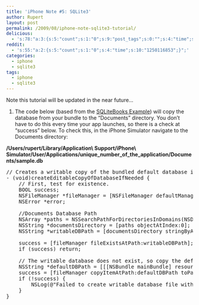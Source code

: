 ```yaml
---
title: 'iPhone Note #5: SQLite3'
author: Rupert
layout: post
permalink: /2009/08/iphone-note-sqlite3-tutorial/
delicious:
  - 's:78:"a:3:{s:5:"count";s:1:"0";s:9:"post_tags";s:0:"";s:4:"time";s:10:"1250116853";}";'
reddit:
  - 's:55:"a:2:{s:5:"count";s:1:"0";s:4:"time";s:10:"1250116853";}";'
categories:
  - iphone
  - sqlite3
tags:
  - iphone
  - sqlite3
---
```

Note this tutorial will be updated in the near future&#8230;

1. The code below (based from the [SQLiteBooks Example]()) will copy the database from your bundle to the &#8220;Documents&#8221; directory. You don&#8217;t have to do this every time your app launches, so there is a check at &#8220;success&#8221; below. To check this, in the iPhone Simulator navigate to the Documents directory:

<!--more-->

**/Users/rupert/Library/Application\ Support/iPhone\ Simulator/User/Applications/unique\_number\_of\_the\_application/Documents/sample.db**

<pre>// Creates a writable copy of the bundled default database in the application Documents directory.
- (void)createEditableCopyOfDatabaseIfNeeded {
    // First, test for existence.
    BOOL success;
    NSFileManager *fileManager = [NSFileManager defaultManager];
    NSError *error;

	//Documents Database Path
    NSArray *paths = NSSearchPathForDirectoriesInDomains(NSDocumentDirectory, NSUserDomainMask, YES);
    NSString *documentsDirectory = [paths objectAtIndex:0];
    NSString *writableDBPath = [documentsDirectory stringByAppendingPathComponent:kDatabaseName];

	success = [fileManager fileExistsAtPath:writableDBPath];
    if (success) return;

    // The writable database does not exist, so copy the default to the appropriate location.
    NSString *defaultDBPath = [[[NSBundle mainBundle] resourcePath] stringByAppendingPathComponent:kDatabaseName];
    success = [fileManager copyItemAtPath:defaultDBPath toPath:writableDBPath error:&error];
    if (!success) {
        NSLog(@"Failed to create writable database file with message '%@'.", [error localizedDescription]);
    }
}
</pre>